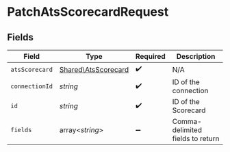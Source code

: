 # PatchAtsScorecardRequest


## Fields

| Field                                                      | Type                                                       | Required                                                   | Description                                                |
| ---------------------------------------------------------- | ---------------------------------------------------------- | ---------------------------------------------------------- | ---------------------------------------------------------- |
| `atsScorecard`                                             | [Shared\AtsScorecard](../../Models/Shared/AtsScorecard.md) | :heavy_check_mark:                                         | N/A                                                        |
| `connectionId`                                             | *string*                                                   | :heavy_check_mark:                                         | ID of the connection                                       |
| `id`                                                       | *string*                                                   | :heavy_check_mark:                                         | ID of the Scorecard                                        |
| `fields`                                                   | array<*string*>                                            | :heavy_minus_sign:                                         | Comma-delimited fields to return                           |
